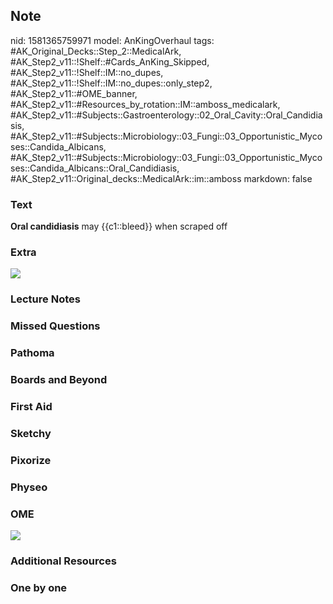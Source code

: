 ## Note
nid: 1581365759971
model: AnKingOverhaul
tags: #AK_Original_Decks::Step_2::MedicalArk, #AK_Step2_v11::!Shelf::#Cards_AnKing_Skipped, #AK_Step2_v11::!Shelf::IM::no_dupes, #AK_Step2_v11::!Shelf::IM::no_dupes::only_step2, #AK_Step2_v11::#OME_banner, #AK_Step2_v11::#Resources_by_rotation::IM::amboss_medicalark, #AK_Step2_v11::#Subjects::Gastroenterology::02_Oral_Cavity::Oral_Candidiasis, #AK_Step2_v11::#Subjects::Microbiology::03_Fungi::03_Opportunistic_Mycoses::Candida_Albicans, #AK_Step2_v11::#Subjects::Microbiology::03_Fungi::03_Opportunistic_Mycoses::Candida_Albicans::Oral_Candidiasis, #AK_Step2_v11::Original_decks::MedicalArk::im::amboss
markdown: false

### Text
<b>Oral candidiasis</b> may {{c1::bleed}} when scraped off

### Extra
<img src="big_57c021febb137.jpg">

### Lecture Notes


### Missed Questions


### Pathoma


### Boards and Beyond


### First Aid


### Sketchy


### Pixorize


### Physeo


### OME
<div class="ome-widget">
  <a href="https://onlinemeded.org?ref=anki"><img src=
  "_OME_AnkiFlashcards_General_7.png"></a>
</div>

### Additional Resources


### One by one

